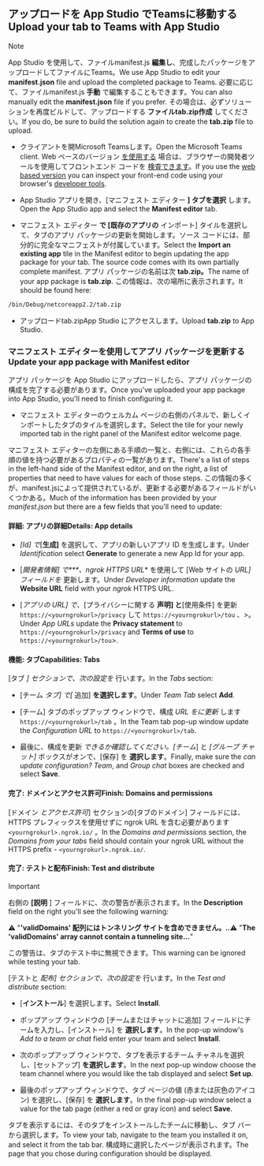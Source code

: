 ## <a name="upload-your-tab-to-teams-with-app-studio"></a><span data-ttu-id="9c120-101">アップロードを App Studio でTeamsに移動する</span><span class="sxs-lookup"><span data-stu-id="9c120-101">Upload your tab to Teams with App Studio</span></span>

>[!NOTE]
> <span data-ttu-id="9c120-102">App Studio を使用して、ファイルmanifest.js **編集し**、完成したパッケージをアップロードしてファイルにTeams。</span><span class="sxs-lookup"><span data-stu-id="9c120-102">We use App Studio to edit your **manifest.json** file and upload the completed package to Teams.</span></span> <span data-ttu-id="9c120-103">必要に応じて、ファイルmanifest.js **手動** で編集することもできます。</span><span class="sxs-lookup"><span data-stu-id="9c120-103">You can also manually edit the **manifest.json** file if you prefer.</span></span> <span data-ttu-id="9c120-104">その場合は、必ずソリューションを再度ビルドして、アップロードする **ファイルtab.zip作成** してください。</span><span class="sxs-lookup"><span data-stu-id="9c120-104">If you do, be sure to build the solution again to create the **tab.zip** file to upload.</span></span>

- <span data-ttu-id="9c120-105">クライアントを開Microsoft Teamsします。</span><span class="sxs-lookup"><span data-stu-id="9c120-105">Open the Microsoft Teams client.</span></span> <span data-ttu-id="9c120-106">Web ベースのバージョン [を使用する](https://teams.microsoft.com) 場合は、ブラウザーの開発者ツールを使用してフロントエンド コードを [検査できます](~/tabs/how-to/developer-tools.md)。</span><span class="sxs-lookup"><span data-stu-id="9c120-106">If you use the [web based version](https://teams.microsoft.com) you can inspect your front-end code using your browser's [developer tools](~/tabs/how-to/developer-tools.md).</span></span>

- <span data-ttu-id="9c120-107">App Studio アプリを開き、[マニフェスト エディター **] タブを選択** します。</span><span class="sxs-lookup"><span data-stu-id="9c120-107">Open the App Studio app and select the **Manifest editor** tab.</span></span>

- <span data-ttu-id="9c120-108">マニフェスト エディター **で [既存のアプリの** インポート] タイルを選択して、タブのアプリ パッケージの更新を開始します。ソース コードには、部分的に完全なマニフェストが付属しています。</span><span class="sxs-lookup"><span data-stu-id="9c120-108">Select the **Import an existing app** tile in the Manifest editor to begin updating the app package for your tab. The source code comes with its own partially complete manifest.</span></span> <span data-ttu-id="9c120-109">アプリ パッケージの名前は次 **tab.zip。**</span><span class="sxs-lookup"><span data-stu-id="9c120-109">The name of your app package is **tab.zip**.</span></span> <span data-ttu-id="9c120-110">この情報は、次の場所に表示されます。</span><span class="sxs-lookup"><span data-stu-id="9c120-110">It should be found here:</span></span>

```bash
/bin/Debug/netcoreapp2.2/tab.zip
```

- <span data-ttu-id="9c120-111">アップロードtab.zipApp  Studio にアクセスします。</span><span class="sxs-lookup"><span data-stu-id="9c120-111">Upload **tab.zip** to App Studio.</span></span>

### <a name="update-your-app-package-with-manifest-editor"></a><span data-ttu-id="9c120-112">マニフェスト エディターを使用してアプリ パッケージを更新する</span><span class="sxs-lookup"><span data-stu-id="9c120-112">Update your app package with Manifest editor</span></span>

<span data-ttu-id="9c120-113">アプリ パッケージを App Studio にアップロードしたら、アプリ パッケージの構成を完了する必要があります。</span><span class="sxs-lookup"><span data-stu-id="9c120-113">Once you've uploaded your app package into App Studio, you'll need to finish configuring it.</span></span>

- <span data-ttu-id="9c120-114">マニフェスト エディターのウェルカム ページの右側のパネルで、新しくインポートしたタブのタイルを選択します。</span><span class="sxs-lookup"><span data-stu-id="9c120-114">Select the tile for your newly imported tab in the right panel of the Manifest editor welcome page.</span></span>

<span data-ttu-id="9c120-115">マニフェスト エディターの左側にある手順の一覧と、右側には、これらの各手順の値を持つ必要があるプロパティの一覧があります。</span><span class="sxs-lookup"><span data-stu-id="9c120-115">There's a list of steps in the left-hand side of the Manifest editor, and on the right, a list of properties that need to have values for each of those steps.</span></span> <span data-ttu-id="9c120-116">この情報の多くが、manifest.jsによって提供されているが、更新する必要があるフィールドがいくつかある。</span><span class="sxs-lookup"><span data-stu-id="9c120-116">Much of the information has been provided by your *manifest.json* but there are a few fields that you'll need to update:</span></span>

#### <a name="details-app-details"></a><span data-ttu-id="9c120-117">詳細: アプリの詳細</span><span class="sxs-lookup"><span data-stu-id="9c120-117">Details: App details</span></span>

- <span data-ttu-id="9c120-118">*[Id] で*[**生成]** を選択して、アプリの新しいアプリ ID を生成します。</span><span class="sxs-lookup"><span data-stu-id="9c120-118">Under *Identification* select **Generate** to generate a new App Id for your app.</span></span>

- <span data-ttu-id="9c120-119">[*開発者情報] で\*\*\*、ngrok HTTPS URL*\* を使用して [Web サイトの *URL] フィールドを* 更新します。</span><span class="sxs-lookup"><span data-stu-id="9c120-119">Under *Developer information* update the **Website URL** field with your *ngrok* HTTPS URL.</span></span>

- <span data-ttu-id="9c120-120">[*アプリの URL] で*、[プライバシーに関する **声明] と**[使用条件] を更新 `https://<yourngrokurl>/privacy` して `https://<yourngrokurl>/tou` 、>。</span><span class="sxs-lookup"><span data-stu-id="9c120-120">Under *App URLs* update the **Privacy statement** to `https://<yourngrokurl>/privacy` and **Terms of use** to `https://<yourngrokurl>/tou`>.</span></span>

#### <a name="capabilities-tabs"></a><span data-ttu-id="9c120-121">機能: タブ</span><span class="sxs-lookup"><span data-stu-id="9c120-121">Capabilities: Tabs</span></span>

<span data-ttu-id="9c120-122">[タブ *] セクションで、次の設定を* 行います。</span><span class="sxs-lookup"><span data-stu-id="9c120-122">In the *Tabs* section:</span></span>

- <span data-ttu-id="9c120-123">[チーム *タブ] で[* 追加] **を選択します**。</span><span class="sxs-lookup"><span data-stu-id="9c120-123">Under *Team Tab* select **Add**.</span></span>

- <span data-ttu-id="9c120-124">[チーム] タブのポップアップ ウィンドウで、構成 *URL をに更新* します `https://<yourngrokurl>/tab` 。</span><span class="sxs-lookup"><span data-stu-id="9c120-124">In the Team tab pop-up window update the *Configuration URL* to `https://<yourngrokurl>/tab`.</span></span>

- <span data-ttu-id="9c120-125">最後に、構成を更新 *できるか確認してください。[チーム*] と *[グループ チャット]* ボックスがオンで、[保存] を **選択します**。</span><span class="sxs-lookup"><span data-stu-id="9c120-125">Finally, make sure the *can update configuration? Team*, and *Group chat* boxes are checked and select **Save**.</span></span>

#### <a name="finish-domains-and-permissions"></a><span data-ttu-id="9c120-126">完了: ドメインとアクセス許可</span><span class="sxs-lookup"><span data-stu-id="9c120-126">Finish: Domains and permissions</span></span>

<span data-ttu-id="9c120-127">[ドメイン *とアクセス許可*] セクションの[タブのドメイン] フィールドには、HTTPS プレフィックスを使用せずに ngrok URL を含む必要があります `<yourngrokurl>.ngrok.io/` 。</span><span class="sxs-lookup"><span data-stu-id="9c120-127">In the *Domains and permissions* section, the *Domains from your tabs* field should contain your ngrok URL without the HTTPS prefix - `<yourngrokurl>.ngrok.io/`.</span></span>

#### <a name="finish-test-and-distribute"></a><span data-ttu-id="9c120-128">完了: テストと配布</span><span class="sxs-lookup"><span data-stu-id="9c120-128">Finish: Test and distribute</span></span>

>[!IMPORTANT]
><span data-ttu-id="9c120-129">右側の **[説明** ] フィールドに、次の警告が表示されます。</span><span class="sxs-lookup"><span data-stu-id="9c120-129">In the **Description** field on the right you'll see the following warning:</span></span>
>
><span data-ttu-id="9c120-130">&#9888; "**'validDomains' 配列にはトンネリング サイトを含めできません。..**</span><span class="sxs-lookup"><span data-stu-id="9c120-130">&#9888; "**The 'validDomains' array cannot contain a tunneling site...**"</span></span>
>
><span data-ttu-id="9c120-131">この警告は、タブのテスト中に無視できます。</span><span class="sxs-lookup"><span data-stu-id="9c120-131">This warning can be ignored while testing your tab.</span></span>

<span data-ttu-id="9c120-132">[テストと *配布] セクションで、次の設定を* 行います。</span><span class="sxs-lookup"><span data-stu-id="9c120-132">In the *Test and distribute* section:</span></span>

- <span data-ttu-id="9c120-133">[**インストール**] を選択します。</span><span class="sxs-lookup"><span data-stu-id="9c120-133">Select **Install**.</span></span>

- <span data-ttu-id="9c120-134">ポップアップ ウィンドウの [チームまたはチャットに追加] フィールドにチームを入力し、[インストール] を **選択します**。</span><span class="sxs-lookup"><span data-stu-id="9c120-134">In the pop-up window's *Add to a team or chat* field enter your team and select **Install**.</span></span>

- <span data-ttu-id="9c120-135">次のポップアップ ウィンドウで、タブを表示するチーム チャネルを選択し、[セットアップ] **を選択します**。</span><span class="sxs-lookup"><span data-stu-id="9c120-135">In the next pop-up window choose the team channel where you would like the tab displayed and select **Set up**.</span></span>

- <span data-ttu-id="9c120-136">最後のポップアップ ウィンドウで、タブ ページの値 (赤または灰色のアイコン) を選択し、[保存] を **選択します**。</span><span class="sxs-lookup"><span data-stu-id="9c120-136">In the final pop-up window select a value for the tab page (either a red or gray icon) and select **Save**.</span></span>

<span data-ttu-id="9c120-137">タブを表示するには、そのタブをインストールしたチームに移動し、タブ バーから選択します。</span><span class="sxs-lookup"><span data-stu-id="9c120-137">To view your tab, navigate to the team you installed it on, and select it from the tab bar.</span></span> <span data-ttu-id="9c120-138">構成時に選択したページが表示されます。</span><span class="sxs-lookup"><span data-stu-id="9c120-138">The page that you chose during configuration should be displayed.</span></span>
